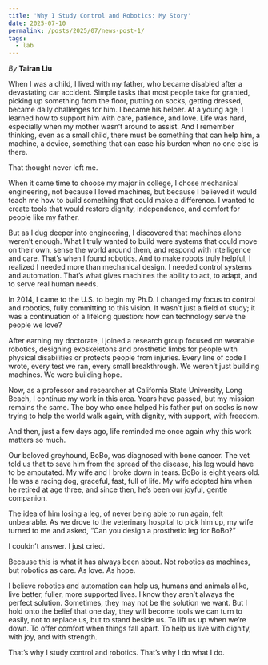 ```yaml
---
title: 'Why I Study Control and Robotics: My Story'
date: 2025-07-10
permalink: /posts/2025/07/news-post-1/
tags:
  - lab
---
```


*By* **Tairan Liu**

When I was a child, I lived with my father, who became disabled after a devastating car accident. Simple tasks that most people take for granted, picking up something from the floor, putting on socks, getting dressed, became daily challenges for him. I became his helper. At a young age, I learned how to support him with care, patience, and love. Life was hard, especially when my mother wasn’t around to assist. And I remember thinking, even as a small child, there must be something that can help him, a machine, a device, something that can ease his burden when no one else is there.

That thought never left me.

When it came time to choose my major in college, I chose mechanical engineering, not because I loved machines, but because I believed it would teach me how to build something that could make a difference. I wanted to create tools that would restore dignity, independence, and comfort for people like my father.

But as I dug deeper into engineering, I discovered that machines alone weren’t enough. What I truly wanted to build were systems that could move on their own, sense the world around them, and respond with intelligence and care. That’s when I found robotics. And to make robots truly helpful, I realized I needed more than mechanical design. I needed control systems and automation. That’s what gives machines the ability to act, to adapt, and to serve real human needs.

In 2014, I came to the U.S. to begin my Ph.D. I changed my focus to control and robotics, fully committing to this vision. It wasn’t just a field of study; it was a continuation of a lifelong question: how can technology serve the people we love?

After earning my doctorate, I joined a research group focused on wearable robotics, designing exoskeletons and prosthetic limbs for people with physical disabilities or protects people from injuries. Every line of code I wrote, every test we ran, every small breakthrough. We weren’t just building machines. We were building hope.

Now, as a professor and researcher at California State University, Long Beach, I continue my work in this area. Years have passed, but my mission remains the same. The boy who once helped his father put on socks is now trying to help the world walk again, with dignity, with support, with freedom.

And then, just a few days ago, life reminded me once again why this work matters so much.

Our beloved greyhound, BoBo, was diagnosed with bone cancer. The vet told us that to save him from the spread of the disease, his leg would have to be amputated. My wife and I broke down in tears. BoBo is eight years old. He was a racing dog, graceful, fast, full of life. My wife adopted him when he retired at age three, and since then, he’s been our joyful, gentle companion.

The idea of him losing a leg, of never being able to run again, felt unbearable. As we drove to the veterinary hospital to pick him up, my wife turned to me and asked, “Can you design a prosthetic leg for BoBo?”

I couldn’t answer. I just cried.

Because this is what it has always been about. Not robotics as machines, but robotics as care. As love. As hope.

I believe robotics and automation can help us, humans and animals alike, live better, fuller, more supported lives. I know they aren’t always the perfect solution. Sometimes, they may not be the solution we want. But I hold onto the belief that one day, they will become tools we can turn to easily, not to replace us, but to stand beside us. To lift us up when we’re down. To offer comfort when things fall apart. To help us live with dignity, with joy, and with strength.

That’s why I study control and robotics. That’s why I do what I do.
